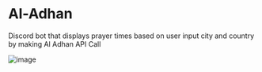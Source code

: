 # Al-Adhan
Discord bot that displays prayer times based on user input city and country by making Al Adhan API Call

![image](https://github.com/hannanshah2004/Al-Adhan/assets/141286404/1cf50c4c-e441-40d7-83e6-6d3f089a960a)

